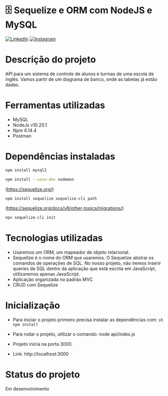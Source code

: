 # :file_cabinet: Sequelize e ORM com NodeJS e MySQL

<p>
	<a href="https://www.linkedin.com/in/fabrizio-abreu-88925587/"><img src="https://img.icons8.com/bubbles/50/000000/linkedin.png" alt="LinkedIn"/></a>
	<a href="https://www.instagram.com/fabrizioabreuu/"><img src="https://img.icons8.com/bubbles/50/000000/instagram.png" alt="Instagram"/></a>
</p>

# Descrição do projeto

API para um sistema de controle de alunos e turmas de uma escola de inglês.
Vamos partir de um diagrama de banco, onde as tabelas já estão dadas.

# Ferramentas utilizadas

- MySQL
- NodeJs v10.20.1
- Npm 6.14.4
- Postman

# Dependências instaladas

```sh
npm install mysql2
```

```sh
npm install --save-dev nodemon
```

(https://sequelize.org/)

```sh
npm install sequelize sequelize-cli path
```

(https://sequelize.org/docs/v6/other-topics/migrations/)

```sh
npx sequelize-cli init
```

# Tecnologias utilizadas

- Usaremos um ORM, um mapeador de objeto relacional.
- Sequelize é o nome do ORM que usaremos.
  O Sequelize abstrai os comandos de operações de SQL.
  No nosso projeto, não iremos inserir queries de SQL dentro da aplicação que está escrita em JavaScript, utilizaremos apenas JavaScript.
- Aplicação organizada no padrão MVC
- CRUD com Sequelize

# Inicialização

- Para iniciar o projeto primeiro precisa instalar as dependências com: `sh npm install `
- Para rodar o projeto, utilizar o comando: node api/index.js

- Projeto inicia na porta 3000.
- Link: http://localhost:3000

# Status do projeto

Em desenvolvimento
